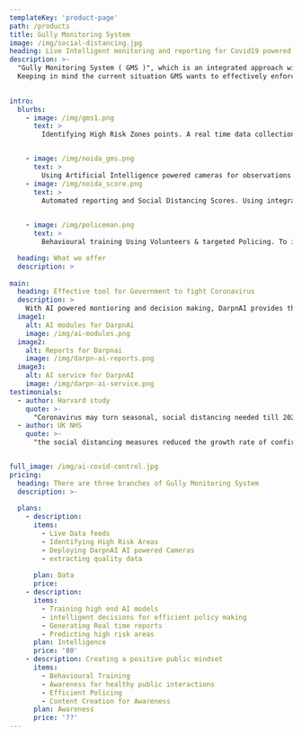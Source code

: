 ```yaml
---
templateKey: 'product-page'
path: /products
title: Gully Monitoring System
image: /img/social-distancing.jpg
heading: Live Intelligent monitoring and reporting for Covid19 powered by Artificial Intelligence and future proofing India for pandemics
description: >-
  "Gully Monitoring System ( GMS )", which is an integrated approach with the support of Artificial Intelligence to tackle the Coronavirus Crisis in India. Although researchers are working on vaccines and other herd immunity mechanisms, one of the most important methods to contain the spread is "Social distancing" still. I have developed and tested this unique approach of "GMS" which allows us to use Artificial Intelligence and Collective intelligence to deal with the crisis.
  Keeping in mind the current situation GMS wants to effectively enforce social distancing in red zones or corona hotspots at a massive scale.
  

intro:
  blurbs:
    - image: /img/gms1.png
      text: >
        Identifying High Risk Zones points. A real time data collection mechanism that will help us classify the threat zones in a given System, with GIS system to do real time monitoring.


    - image: /img/noida_gms.png
      text: >
        Using Artificial Intelligence powered cameras for observations. For the GMS Specific these AI models will be deployed in “Darpn AI” Observational Intelligent Nodes”.
    - image: /img/noida_score.png
      text: >
        Automated reporting and Social Distancing Scores. Using integrated approach with the support of Artificial Intelligence to do Crowd Analytics & Real time intelligence, We can detect Crowd density in any small gully and colonies using AI and can ensure that people are following the rules & share daily reporting.
        

    - image: /img/policeman.png
      text: >
        Behavioural training Using Volunteers & targeted Policing. To implement the “State of the Art” Contactless mechanism of “GMS” to ensure Data Centric monitoring and Outreach to the different threat perception Zones and providing behavioural triaining to the people to inculcate healthier lifestyle and best public practices that minimizes the virus risk along with campaigning creaing awareness about covid19.

  heading: What we offer
  description: >
    
main:
  heading: Effective tool for Government to fight Coronavirus
  description: >
    With AI powered montioring and decision making, DarpnAI provides the Intelligence and insights right in your phone, through which you can check live feeds of any city, town and high density areas, and how they are doing on social distancing and health measures scores plus our volunteers are their to enforce awareness activities on the ground and other social works.
  image1:
    alt: AI modules for DarpnAi
    image: /img/ai-modules.png
  image2:
    alt: Reports for Darpnai
    image: /img/darpn-ai-reports.png
  image3:
    alt: AI service for DarpnAI
    image: /img/darpn-ai-service.png
testimonials:
  - author: Harvard study
    quote: >-
      "Coronavirus may turn seasonal, social distancing needed till 2022" 
  - author: UK NHS
    quote: >-
      "the social distancing measures reduced the growth rate of confirmed COVID-19 cases by 9 percentage points after 16 days and suggests that the number of cases would have been 35 times higher without any of the measures"


full_image: /img/ai-covid-control.jpg
pricing:
  heading: There are three branches of Gully Monitoring System
  description: >-
    
  plans:
    - description: 
      items:
        - Live Data feeds
        - Identifying High Risk Areas
        - Deploying DarpnAI AI powered Cameras
        - extracting quality data
        
      plan: Data
      price: 
    - description: 
      items:        
        - Training high end AI models
        - intelligent decisions for efficient policy making
        - Generating Real time reports
        - Predicting high risk areas
      plan: Intelligence 
      price: '80'
    - description: Creating a positive public mindset 
      items:
        - Behavioural Training
        - Awareness for healthy public interactions
        - Efficient Policing  
        - Content Creation for Awareness
      plan: Awareness
      price: '??'
---
```

